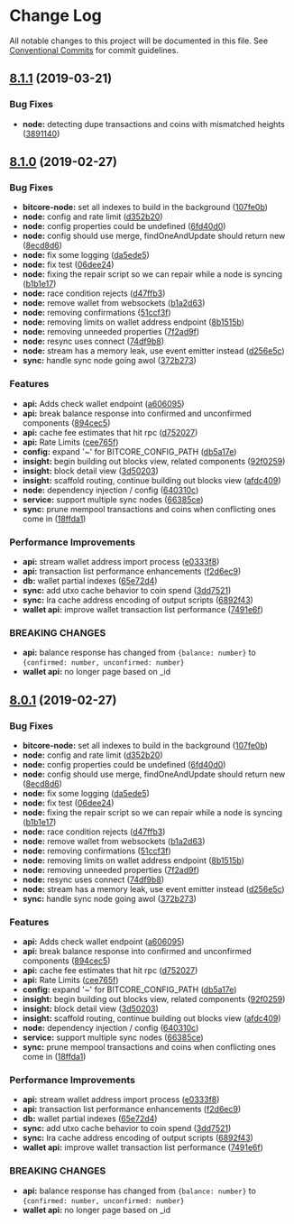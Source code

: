 # Change Log

All notable changes to this project will be documented in this file.
See [Conventional Commits](https://conventionalcommits.org) for commit guidelines.

## [8.1.1](https://github.com/matiu/bivcore/compare/v8.1.0...v8.1.1) (2019-03-21)

### Bug Fixes

* **node:** detecting dupe transactions and coins with mismatched heights ([3891140](https://github.com/matiu/bivcore/commit/3891140))

## [8.1.0](https://github.com/nitsujlangston/bivcore/compare/v5.0.0-beta.44...v8.1.0) (2019-02-27)

### Bug Fixes

* **bitcore-node:** set all indexes to build in the background ([107fe0b](https://github.com/nitsujlangston/bivcore/commit/107fe0b))
* **node:** config and rate limit ([d352b20](https://github.com/nitsujlangston/bivcore/commit/d352b20))
* **node:** config properties could be undefined ([6fd40d0](https://github.com/nitsujlangston/bivcore/commit/6fd40d0))
* **node:** config should use merge, findOneAndUpdate should return new ([8ecd8d6](https://github.com/nitsujlangston/bivcore/commit/8ecd8d6))
* **node:** fix some logging ([da5ede5](https://github.com/nitsujlangston/bivcore/commit/da5ede5))
* **node:** fix test ([06dee24](https://github.com/nitsujlangston/bivcore/commit/06dee24))
* **node:** fixing the repair script so we can repair while a node is syncing ([b1b1e17](https://github.com/nitsujlangston/bivcore/commit/b1b1e17))
* **node:** race condition rejects ([d47ffb3](https://github.com/nitsujlangston/bivcore/commit/d47ffb3))
* **node:** remove wallet from websockets ([b1a2d63](https://github.com/nitsujlangston/bivcore/commit/b1a2d63))
* **node:** removing confirmations ([51ccf3f](https://github.com/nitsujlangston/bivcore/commit/51ccf3f))
* **node:** removing limits on wallet address endpoint ([8b1515b](https://github.com/nitsujlangston/bivcore/commit/8b1515b))
* **node:** removing unneeded properties ([7f2ad9f](https://github.com/nitsujlangston/bivcore/commit/7f2ad9f))
* **node:** resync uses connect ([74df9b8](https://github.com/nitsujlangston/bivcore/commit/74df9b8))
* **node:** stream has a memory leak, use event emitter instead ([d256e5c](https://github.com/nitsujlangston/bivcore/commit/d256e5c))
* **sync:** handle sync node going awol ([372b273](https://github.com/nitsujlangston/bivcore/commit/372b273))

### Features

* **api:** Adds check wallet endpoint ([a606095](https://github.com/nitsujlangston/bivcore/commit/a606095))
* **api:** break balance response into confirmed and unconfirmed components ([894cec5](https://github.com/nitsujlangston/bivcore/commit/894cec5))
* **api:** cache fee estimates that hit rpc ([d752027](https://github.com/nitsujlangston/bivcore/commit/d752027))
* **api:** Rate Limits ([cee765f](https://github.com/nitsujlangston/bivcore/commit/cee765f))
* **config:** expand '~' for BITCORE_CONFIG_PATH ([db5a17e](https://github.com/nitsujlangston/bivcore/commit/db5a17e))
* **insight:** begin building out blocks view, related components ([92f0259](https://github.com/nitsujlangston/bivcore/commit/92f0259))
* **insight:** block detail view ([3d50203](https://github.com/nitsujlangston/bivcore/commit/3d50203))
* **insight:** scaffold routing, continue building out blocks view ([afdc409](https://github.com/nitsujlangston/bivcore/commit/afdc409))
* **node:** dependency injection / config ([640310c](https://github.com/nitsujlangston/bivcore/commit/640310c))
* **service:** support multiple sync nodes ([66385ce](https://github.com/nitsujlangston/bivcore/commit/66385ce))
* **sync:** prune mempool transactions and coins when conflicting ones come in ([18ffda1](https://github.com/nitsujlangston/bivcore/commit/18ffda1))

### Performance Improvements

* **api:** stream wallet address import process ([e0333f8](https://github.com/nitsujlangston/bivcore/commit/e0333f8))
* **api:** transaction list performance enhancements ([f2d6ec9](https://github.com/nitsujlangston/bivcore/commit/f2d6ec9))
* **db:** wallet partial indexes ([65e72d4](https://github.com/nitsujlangston/bivcore/commit/65e72d4))
* **sync:** add utxo cache behavior to coin spend ([3dd7521](https://github.com/nitsujlangston/bivcore/commit/3dd7521))
* **sync:** lra cache address encoding of output scripts ([6892f43](https://github.com/nitsujlangston/bivcore/commit/6892f43))
* **wallet api:** improve wallet transaction list performance ([7491e6f](https://github.com/nitsujlangston/bivcore/commit/7491e6f))

### BREAKING CHANGES

* **api:** balance response has changed from `{balance: number}` to `{confirmed: number,
unconfirmed: number}`
* **wallet api:** no longer page based on _id

## [8.0.1](https://github.com/nitsujlangston/bivcore/compare/v5.0.0-beta.44...v8.0.1) (2019-02-27)

### Bug Fixes

* **bitcore-node:** set all indexes to build in the background ([107fe0b](https://github.com/nitsujlangston/bivcore/commit/107fe0b))
* **node:** config and rate limit ([d352b20](https://github.com/nitsujlangston/bivcore/commit/d352b20))
* **node:** config properties could be undefined ([6fd40d0](https://github.com/nitsujlangston/bivcore/commit/6fd40d0))
* **node:** config should use merge, findOneAndUpdate should return new ([8ecd8d6](https://github.com/nitsujlangston/bivcore/commit/8ecd8d6))
* **node:** fix some logging ([da5ede5](https://github.com/nitsujlangston/bivcore/commit/da5ede5))
* **node:** fix test ([06dee24](https://github.com/nitsujlangston/bivcore/commit/06dee24))
* **node:** fixing the repair script so we can repair while a node is syncing ([b1b1e17](https://github.com/nitsujlangston/bivcore/commit/b1b1e17))
* **node:** race condition rejects ([d47ffb3](https://github.com/nitsujlangston/bivcore/commit/d47ffb3))
* **node:** remove wallet from websockets ([b1a2d63](https://github.com/nitsujlangston/bivcore/commit/b1a2d63))
* **node:** removing confirmations ([51ccf3f](https://github.com/nitsujlangston/bivcore/commit/51ccf3f))
* **node:** removing limits on wallet address endpoint ([8b1515b](https://github.com/nitsujlangston/bivcore/commit/8b1515b))
* **node:** removing unneeded properties ([7f2ad9f](https://github.com/nitsujlangston/bivcore/commit/7f2ad9f))
* **node:** resync uses connect ([74df9b8](https://github.com/nitsujlangston/bivcore/commit/74df9b8))
* **node:** stream has a memory leak, use event emitter instead ([d256e5c](https://github.com/nitsujlangston/bivcore/commit/d256e5c))
* **sync:** handle sync node going awol ([372b273](https://github.com/nitsujlangston/bivcore/commit/372b273))

### Features

* **api:** Adds check wallet endpoint ([a606095](https://github.com/nitsujlangston/bivcore/commit/a606095))
* **api:** break balance response into confirmed and unconfirmed components ([894cec5](https://github.com/nitsujlangston/bivcore/commit/894cec5))
* **api:** cache fee estimates that hit rpc ([d752027](https://github.com/nitsujlangston/bivcore/commit/d752027))
* **api:** Rate Limits ([cee765f](https://github.com/nitsujlangston/bivcore/commit/cee765f))
* **config:** expand '~' for BITCORE_CONFIG_PATH ([db5a17e](https://github.com/nitsujlangston/bivcore/commit/db5a17e))
* **insight:** begin building out blocks view, related components ([92f0259](https://github.com/nitsujlangston/bivcore/commit/92f0259))
* **insight:** block detail view ([3d50203](https://github.com/nitsujlangston/bivcore/commit/3d50203))
* **insight:** scaffold routing, continue building out blocks view ([afdc409](https://github.com/nitsujlangston/bivcore/commit/afdc409))
* **node:** dependency injection / config ([640310c](https://github.com/nitsujlangston/bivcore/commit/640310c))
* **service:** support multiple sync nodes ([66385ce](https://github.com/nitsujlangston/bivcore/commit/66385ce))
* **sync:** prune mempool transactions and coins when conflicting ones come in ([18ffda1](https://github.com/nitsujlangston/bivcore/commit/18ffda1))

### Performance Improvements

* **api:** stream wallet address import process ([e0333f8](https://github.com/nitsujlangston/bivcore/commit/e0333f8))
* **api:** transaction list performance enhancements ([f2d6ec9](https://github.com/nitsujlangston/bivcore/commit/f2d6ec9))
* **db:** wallet partial indexes ([65e72d4](https://github.com/nitsujlangston/bivcore/commit/65e72d4))
* **sync:** add utxo cache behavior to coin spend ([3dd7521](https://github.com/nitsujlangston/bivcore/commit/3dd7521))
* **sync:** lra cache address encoding of output scripts ([6892f43](https://github.com/nitsujlangston/bivcore/commit/6892f43))
* **wallet api:** improve wallet transaction list performance ([7491e6f](https://github.com/nitsujlangston/bivcore/commit/7491e6f))

### BREAKING CHANGES

* **api:** balance response has changed from `{balance: number}` to `{confirmed: number,
unconfirmed: number}`
* **wallet api:** no longer page based on _id
